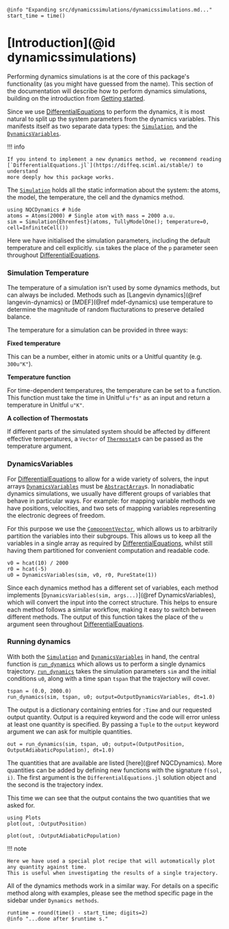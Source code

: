 ```@setup logging
@info "Expanding src/dynamicssimulations/dynamicssimulations.md..."
start_time = time()
```
# [Introduction](@id dynamicssimulations)

Performing dynamics simulations is at the core of this package's functionality
(as you might have guessed from the name).
This section of the documentation will describe how to perform dynamics simulations,
building on the introduction from [Getting started](@ref).

Since we use [DifferentialEquations](https://diffeq.sciml.ai/stable/)
to perform the dynamics, it is most natural
to split up the system parameters from the dynamics variables.
This manifests itself as two separate data types: the [`Simulation`](@ref), and the
[`DynamicsVariables`](@ref).

!!! info

    If you intend to implement a new dynamics method, we recommend reading
    [`DifferentialEquations.jl`](https://diffeq.sciml.ai/stable/) to understand
    more deeply how this package works.

The [`Simulation`](@ref) holds all the static information about the system: the atoms,
the model, the temperature, the cell and the dynamics method.

```@example dynamics
using NQCDynamics # hide
atoms = Atoms(2000) # Single atom with mass = 2000 a.u.
sim = Simulation{Ehrenfest}(atoms, TullyModelOne(); temperature=0, cell=InfiniteCell())
```
Here we have initialised the simulation parameters, including the default temperature and cell explicitly.
`sim` takes the place of the `p` parameter seen throughout [DifferentialEquations](https://diffeq.sciml.ai/stable/).

### Simulation Temperature

The temperature of a simulation isn't used by some dynamics methods, but can always be included. 
Methods such as [Langevin dynamics](@ref langevin-dynamics) or [MDEF](@ref mdef-dynamics) use temperature to determine the magnitude of random flucturations to preserve detailed balance. 

The temperature for a simulation can be provided in three ways:

**Fixed temperature**

This can be a number, either in atomic units or a Unitful quantity (e.g. `300u"K"`). 

**Temperature function**

For time-dependent temperatures, the temperature can be set to a function. This function must take the time in Unitful `u"fs"` as an input and return a temperature in Unitful `u"K"`. 

**A collection of Thermostats**

If different parts of the simulated system should be affected by different effective temperatures, a `Vector` of [`Thermostat`](@ref)s can be passed as the temperature argument. 

### DynamicsVariables

For [DifferentialEquations](https://diffeq.sciml.ai/stable/) to allow for a wide variety of solvers, 
the input arrays [`DynamicsVariables`](@ref) must be [`AbstractArray`](https://docs.julialang.org/en/v1/manual/interfaces/#man-interface-array)s.
In nonadiabatic dynamics simulations, we usually have different groups of variables that behave in particular ways.
For example: for mapping variable methods we have positions, velocities, and two sets of mapping variables representing
the electronic degrees of freedom.

For this purpose we use the [`ComponentVector`](https://github.com/jonniedie/ComponentArrays.jl), which allows us
to arbitrarily partition the variables into their subgroups.
This allows us to keep all the variables in a single array as required by
[DifferentialEquations](https://diffeq.sciml.ai/stable/),
whilst still having them partitioned for convenient computation and readable code.

```@example dynamics
v0 = hcat(10) / 2000
r0 = hcat(-5)
u0 = DynamicsVariables(sim, v0, r0, PureState(1))
```

Since each dynamics method has a different set of variables, each method implements
[`DynamicsVariables(sim, args...)`](@ref DynamicsVariables), which will convert the input into the correct
structure.
This helps to ensure each method follows a similar workflow, making it easy to switch between different methods.
The output of this function takes the place of the `u` argument seen throughout
[DifferentialEquations](https://diffeq.sciml.ai/stable/).

### Running dynamics

With both the [`Simulation`](@ref) and [`DynamicsVariables`](@ref) in hand,
the central function is [`run_dynamics`](@ref) which allows us to perform a single dynamics trajectory.
[`run_dynamics`](@ref) takes the simulation parameters `sim` and the initial conditions `u0`, along with a time span `tspan`
that the trajectory will cover.

```@example dynamics
tspan = (0.0, 2000.0)
run_dynamics(sim, tspan, u0; output=OutputDynamicsVariables, dt=1.0)
```

The output is a dictionary containing entries for `:Time` and our requested output quantity. 
Output is a required keyword and the code will error unless at least one quantity is specified.
By passing a `Tuple` to the `output` keyword argument we can ask for multiple quantities.

```@example dynamics
out = run_dynamics(sim, tspan, u0; output=(OutputPosition, OutputAdiabaticPopulation), dt=1.0)
```
The quantities that are available are listed [here](@ref NQCDynamics).
More quantities can be added by defining new functions with the signature `f(sol, i)`.
The first argument is the `DifferentialEquations.jl` solution object and the second is the trajectory index.

This time we can see that the output contains the two quantities that we asked for.

```@example dynamics
using Plots
plot(out, :OutputPosition)
```

```@example dynamics
plot(out, :OutputAdiabaticPopulation)
```

!!! note

    Here we have used a special plot recipe that will automatically plot any quantity against time.
    This is useful when investigating the results of a single trajectory.

All of the dynamics methods work in a similar way. For details on a specific method along with examples,
please see the method specific page in the sidebar under `Dynamics methods`.
```@setup logging
runtime = round(time() - start_time; digits=2)
@info "...done after $runtime s."
```
